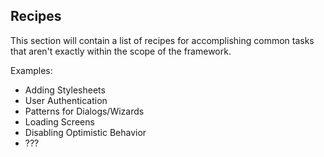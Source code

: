 ## Recipes

This section will contain a list of recipes for accomplishing common tasks that aren't exactly within the scope of the
framework.

Examples:

* Adding Stylesheets
* User Authentication
* Patterns for Dialogs/Wizards
* Loading Screens
* Disabling Optimistic Behavior
* ???
